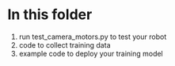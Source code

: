 # In this folder
1. run test_camera_motors.py to test your robot
2. code to collect training data 
3. example code to deploy your training model
